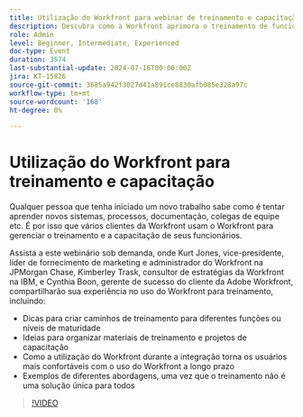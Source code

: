 ```yaml
---
title: Utilização do Workfront para webinar de treinamento e capacitação
description: Descubra como a Workfront aprimora o treinamento de funcionários em nosso webinário sob demanda. Obtenha insights dos especialistas do JPMorgan Chase, IBM e Adobe Workfront sobre como criar caminhos personalizados, organizar materiais e aproveitar o Workfront para uma integração eficaz e adoção de longo prazo.
role: Admin
level: Beginner, Intermediate, Experienced
doc-type: Event
duration: 3574
last-substantial-update: 2024-07-16T00:00:00Z
jira: KT-15826
source-git-commit: 3685a942f3027d41a891ce8830afb085e328a97c
workflow-type: tm+mt
source-wordcount: '168'
ht-degree: 0%

---
```



# Utilização do Workfront para treinamento e capacitação

Qualquer pessoa que tenha iniciado um novo trabalho sabe como é tentar aprender novos sistemas, processos, documentação, colegas de equipe etc. É por isso que vários clientes da Workfront usam o Workfront para gerenciar o treinamento e a capacitação de seus funcionários.

Assista a este webinário sob demanda, onde Kurt Jones, vice-presidente, líder de fornecimento de marketing e administrador do Workfront na JPMorgan Chase, Kimberley Trask, consultor de estratégias da Workfront na IBM, e Cynthia Boon, gerente de sucesso do cliente da Adobe Workfront, compartilharão sua experiência no uso do Workfront para treinamento, incluindo:

* Dicas para criar caminhos de treinamento para diferentes funções ou níveis de maturidade
* Ideias para organizar materiais de treinamento e projetos de capacitação
* Como a utilização do Workfront durante a integração torna os usuários mais confortáveis com o uso do Workfront a longo prazo
* Exemplos de diferentes abordagens, uma vez que o treinamento não é uma solução única para todos

>[!VIDEO](https://video.tv.adobe.com/v/3431020/?learn=on)

